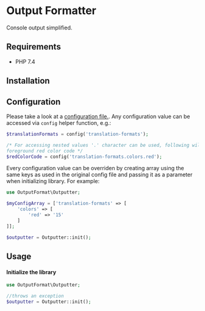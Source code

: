 # Output Formatter

Console output simplified.

## Requirements
 - PHP 7.4
 
## Installation
## Configuration
Please take a look at a [configuration file.](/config/config.php). Any configuration value can be accessed via `config` 
helper function, e.g.:
```php
$translationFormats = config('translation-formats');

/* For accessing nested values '.' character can be used, following will return 
foreground red color code */ 
$redColorCode = config('translation-formats.colors.red');
```
Every configuration value can be overriden by creating array using the same keys
as used in the original config file and passing it as a parameter when initializing library. For example:
```php
use OutputFormat\Outputter;

$myConfigArray = ['translation-formats' => [
    'colors' => [
        'red' => '15'
    ]
]];

$outputter = Outputter::init();
``` 
## Usage
#### Initialize the library
```php
use OutputFormat\Outputter;

//throws an exception 
$outputter = Outputter::init();
```